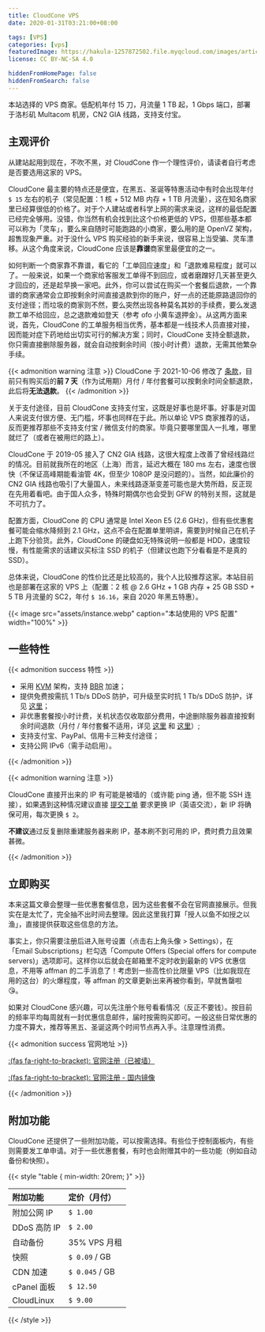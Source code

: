 ```yaml
---
title: CloudCone VPS
date: 2020-01-31T03:21:00+08:00

tags: [VPS]
categories: [vps]
featuredImage: https://hakula-1257872502.file.myqcloud.com/images/article-covers/cloudcone.webp
license: CC BY-NC-SA 4.0

hiddenFromHomePage: false
hiddenFromSearch: false
---
```


本站选择的 VPS 商家。低配机年付 15 刀，月流量 1 TB 起，1 Gbps 端口，部署于洛杉矶 Multacom 机房，CN2 GIA 线路，支持支付宝。

<!--more-->

## 主观评价

从建站起用到现在，不吹不黑，对 CloudCone 作一个理性评价，请读者自行考虑是否要选用这家的 VPS。

CloudCone 最主要的特点还是便宜，在黑五、圣诞等特惠活动中有时会出现年付 `$ 15` 左右的机子（常见配置：1 核 + 512 MB 内存 + 1 TB 月流量），这在知名商家里已经算很低的价格了。对于个人建站或者科学上网的需求来说，这样的最低配置已经完全够用。没错，你当然有机会找到比这个价格更低的 VPS，但那些基本都可以称为「灵车」，要么来自随时可能跑路的小商家，要么用的是 OpenVZ 架构，超售现象严重。对于没什么 VPS 购买经验的新手来说，很容易上当受骗、灵车漂移。从这个角度来说，CloudCone 应该是**靠谱**商家里最便宜的之一。

如何判断一个商家靠不靠谱，看它的「工单回应速度」和「退款难易程度」就可以了。一般来说，如果一个商家给客服发工单得不到回应，或者磨蹭好几天甚至更久才回应的，还是趁早换一家吧。此外，你可以尝试在购买一个套餐后退款，一个靠谱的商家通常会立即按剩余时间直接退款到你的账户，好一点的还能原路退回你的支付途径；而垃圾的商家则不然，要么突然出现各种莫名其妙的手续费，要么发退款工单不给回应，总之退款难如登天（参考 ofo 小黄车退押金）。从这两方面来说，首先，CloudCone 的工单服务相当优秀，基本都是一线技术人员直接对接，因而能对症下药地给出切实可行的解决方案；同时，CloudCone 支持全额退款，你只需直接删除服务器，就会自动按剩余时间（按小时计费）退款，无需其他繁杂手续。

{{< admonition warning 注意 >}}
CloudCone 于 2021-10-06 修改了 [条款](https://help.cloudcone.com/en-us/article/how-billing-works-for-promotional-plans-19bj5lr)，目前只有购买后的**前 7 天**（作为试用期）月付 / 年付套餐可以按剩余时间全额退款，此后将**无法退款**。
{{< /admonition >}}

关于支付途径，目前 CloudCone 支持支付宝，这既是好事也是坏事。好事是对国人来说支付很方便、无门槛，坏事也同样在于此。所以单论 VPS 商家推荐的话，反而更推荐那些不支持支付宝 / 微信支付的商家。毕竟只要哪里国人一扎堆，哪里就烂了（或者在被用烂的路上）。

CloudCone 于 2019-05 接入了 CN2 GIA 线路，这很大程度上改善了曾经线路烂的情况。目前就我所在的地区（上海）而言，延迟大概在 180 ms 左右，速度也很快（不保证高峰期能看油管 4K，但至少 1080P 是没问题的）。当然，如此廉价的 CN2 GIA 线路也吸引了大量国人，未来线路逐渐变差可能也是大势所趋，反正现在先用着看吧。由于国人众多，特殊时期偶尔也会受到 GFW 的特别关照，这就是不可抗力了。

配置方面，CloudCone 的 CPU 通常是 Intel Xeon E5 (2.6 GHz)，但有些优惠套餐可能会缩水降频到 2.1 GHz，这点不会在配置单里明讲，需要到时候自己在机子上跑下分验货。此外，CloudCone 的硬盘如无特殊说明一般都是 HDD，速度较慢，有性能需求的话建议买标注 SSD 的机子（但建议也跑下分看看是不是真的 SSD）。

总体来说，CloudCone 的性价比还是比较高的，我个人比较推荐这家。本站目前也是部署在这家的 VPS 上（配置：2 核 @ 2.6 GHz + 1 GB 内存 + 25 GB SSD + 5 TB 月流量的 SC2，年付 `$ 16.16`，来自 2020 年黑五特惠）。

{{< image src="assets/instance.webp" caption="本站使用的 VPS 配置" width="100%" >}}

## 一些特性

{{< admonition success 特性 >}}

- 采用 [KVM][kvm] 架构，支持 [BBR][bbr] 加速；
- 提供免费按需抗 1 Tb/s DDoS 防护，可升级至实时抗 1 Tb/s DDoS 防护，详见 [这里][ddos]；
- 非优惠套餐按小时计费，关机状态仅收取部分费用，中途删除服务器直接按剩余时间退款（月付 / 年付套餐不适用，详见 [这里][sc2-billing] 和 [这里][vps-billing]）;
- 支持支付宝、PayPal、信用卡三种支付途径；
- 支持公网 IPv6（需手动启用）。

[kvm]: https://en.wikipedia.org/wiki/Kernel-based_Virtual_Machine
[bbr]: https://github.com/google/bbr
[ddos]: https://cloudcone.com/ddos-protection
[sc2-billing]: https://help.cloudcone.com/en-us/article/how-am-i-billed-for-scalable-cloud-servers-x8afmx
[vps-billing]: https://help.cloudcone.com/en-us/article/how-billing-works-for-virtual-private-servers-19bj5lr

{{< /admonition >}}

{{< admonition warning 注意 >}}

CloudCone 直接开出来的 IP 有可能是被墙的（或许能 ping 通，但不能 SSH 连接），如果遇到这种情况建议直接 [提交工单][support] 要求更换 IP（英语交流），新 IP 将确保可用，每次更换 `$ 2`。

**不建议**通过反复删除重建服务器来刷 IP，基本刷不到可用的 IP，费时费力且效果甚微。

[support]: https://app.cloudcone.com/support/list

{{< /admonition >}}

## 立即购买

本来这篇文章会整理一些优惠套餐信息，因为这些套餐不会在官网直接展示。但我实在是太忙了，完全抽不出时间去整理。因此这里我打算「授人以鱼不如授之以渔」，直接提供获取这些信息的方法。

事实上，你只需要注册后进入账号设置（点击右上角头像 > Settings），在「Email Subscriptions」栏勾选「Compute Offers (Special offers for compute servers)」选项即可。这样你以后就会在邮箱里不定时收到最新的 VPS 优惠信息，不用等 affman 的二手消息了！考虑到一些高性价比限量 VPS（比如我现在用的这台）的火爆程度，等 affman 的文章更新出来再被你看到，早就售罄啦 :kissing_heart:。

如果对 CloudCone 感兴趣，可以先注册个账号看看情况（反正不要钱）。按目前的频率平均每周就有一封优惠信息邮件，届时按需购买即可。一般这些日常优惠的力度不算大，推荐等黑五、圣诞这两个时间节点再入手。注意理性消费。

{{< admonition success 官网地址 >}}

[:(fas fa-right-to-bracket):  官网注册（已被墙）](https://hakula.pages.dev/links/cloudcone)

[:(fas fa-right-to-bracket):  官网注册 - 国内镜像](https://hakula.pages.dev/links/cloudcone-cn)

{{< /admonition >}}

## 附加功能

CloudCone 还提供了一些附加功能，可以按需选择。有些位于控制面板内，有些则需要发工单申请。对于一些优惠套餐，有时也会附赠其中的一些功能（例如自动备份和快照）。

{{< style "table { min-width: 20rem; }" >}}

| 附加功能     | 定价（月付）   |
| :----------- | :------------- |
| 附加公网 IP  | `$ 1.00`       |
| DDoS 高防 IP | `$ 2.00`       |
| 自动备份     | 35% VPS 月租   |
| 快照         | `$ 0.09` / GB  |
| CDN 加速     | `$ 0.045` / GB |
| cPanel 面板  | `$ 12.50`      |
| CloudLinux   | `$ 9.00`       |

{{< /style >}}
